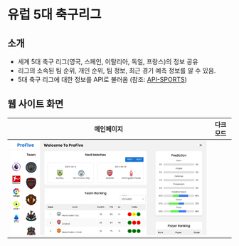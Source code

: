 # 유럽 5대 축구리그

## 소개
- 세계 5대 축구 리그(영국, 스페인, 이탈리아, 독일, 프랑스)의 정보 공유
- 리그의 소속된 팀 순위, 개인 순위, 팀 정보, 최근 경기 예측 정보를 알 수 있음.
- 5대 축구 리그에 대한 정보를 API로 불러옴 (참조: [API-SPORTS][api-sports Link])

## 웹 사이트 화면
| 메인페이지 | 다크모드 |
| ------ | ------ |
|![main](./images/main.png) | |


  [api-sports Link]: <https://api-sports.io/>
